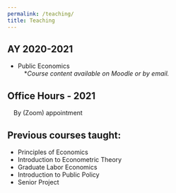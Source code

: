 ```yaml
---
permalink: /teaching/
title: Teaching
---
```


## AY 2020-2021
- Public Economics\
&emsp;**Course content available on Moodle or by email.*

## Office Hours - 2021

&emsp;By (Zoom) appointment

## Previous courses taught:

- Principles of Economics
- Introduction to Econometric Theory
- Graduate Labor Economics
- Introduction to Public Policy
- Senior Project

